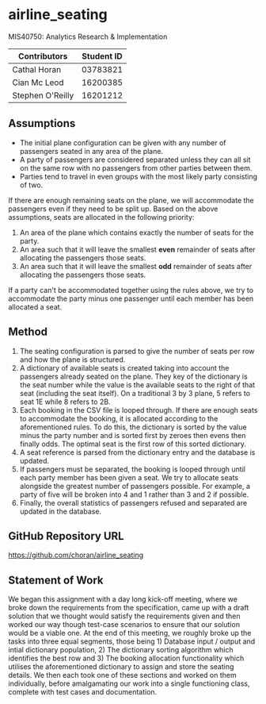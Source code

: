 # airline_seating
MIS40750: Analytics Research &amp; Implementation

| Contributors     | Student ID |
|------------------|------------|
| Cathal Horan     | 03783821   |
| Cian Mc Leod     | 16200385   |
| Stephen O'Reilly | 16201212   |

## Assumptions
* The initial plane configuration can be given with any number of passengers seated in any area of the plane.
* A party of passengers are considered separated unless they can all sit on the same row with no passengers from other parties between them.
* Parties tend to travel in even groups with the most likely party consisting of two. 

If there are enough remaining seats on the plane, we will accommodate the passengers even if they need to be split up. Based on the above assumptions, seats are allocated in the following priority:  
1. An area of the plane which contains exactly the number of seats for the party.  
2. An area such that it will leave the smallest **even** remainder of seats after allocating the passengers those seats.  
3. An area such that it will leave the smallest **odd** remainder of seats after allocating the passengers those seats.  

If a party can't be accommodated together using the rules above, we try to accommodate the party minus one passenger until each member has been allocated a seat.

## Method
1. The seating configuration is parsed to give the number of seats per row and how the plane is structured.  
2. A dictionary of available seats is created taking into account the passengers already seated on the plane. They key of the dictionary is the seat number while the value is the available seats to the right of that seat (including the seat itself). On a traditional 3 by 3 plane, 5 refers to seat 1E while 8 refers to 2B.
3. Each booking in the CSV file is looped through. If there are enough seats to accommodate the booking, it is allocated according to the aforementioned rules. To do this, the dictionary is sorted by the value minus the party number and is sorted first by zeroes then evens then finally odds. The optimal seat is the first row of this sorted dictionary.
4. A seat reference is parsed from the dictionary entry and the database is updated.
5. If passengers must be separated, the booking is looped through until each party member has been given a seat. We try to allocate seats alongside the greatest number of passengers possible. For example, a party of five will be broken into 4 and 1 rather than 3 and 2 if possible.
6. Finally, the overall statistics of passengers refused and separated are updated in the database.

## GitHub Repository URL
https://github.com/choran/airline_seating

## Statement of Work
We began this assignment with a day long kick-off meeting, where we broke down the requirements from the specification, came up with a draft solution that we thought would satisfy the requirements given and then worked our way though test-case scenarios to ensure that our solution would be a viable one.
At the end of this meeting, we roughly broke up the tasks into three equal segments, those being 1) Database input / output and intial dictionary population, 2) The dictionary sorting algorithm which identifies the best row and 3) The booking allocation functionality which utilises the aforementioned dictionary to assign and store the seating details.
We then each took one of these sections and worked on them individually, before amalgamating our work into a single functioning class, complete with test cases and documentation.
